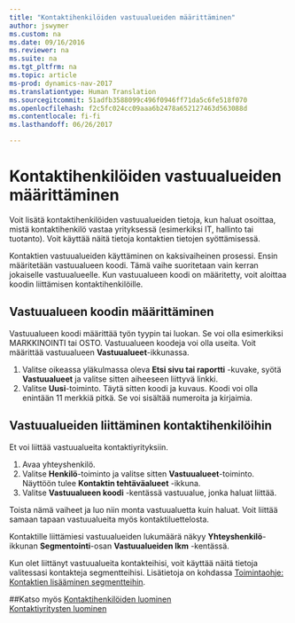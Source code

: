 ```yaml
---
title: "Kontaktihenkilöiden vastuualueiden määrittäminen"
author: jswymer
ms.custom: na
ms.date: 09/16/2016
ms.reviewer: na
ms.suite: na
ms.tgt_pltfrm: na
ms.topic: article
ms-prod: dynamics-nav-2017
ms.translationtype: Human Translation
ms.sourcegitcommit: 51adfb3588099c496f0946ff71da5c6fe518f070
ms.openlocfilehash: f2c5fc024cc09aaa6b2478a652127463d563088d
ms.contentlocale: fi-fi
ms.lasthandoff: 06/26/2017

---
```

# <a name="set-up-job-responsibilities-for-contact-persons"></a>Kontaktihenkilöiden vastuualueiden määrittäminen
Voit lisätä kontaktihenkilöiden vastuualueiden tietoja, kun haluat osoittaa, mistä kontaktihenkilö vastaa yrityksessä (esimerkiksi IT, hallinto tai tuotanto). Voit käyttää näitä tietoja kontaktien tietojen syöttämisessä.

Kontaktien vastuualueiden käyttäminen on kaksivaiheinen prosessi. Ensin määritetään vastuualueen koodi. Tämä vaihe suoritetaan vain kerran jokaiselle vastuualueelle. Kun vastuualueen koodi on määritetty, voit aloittaa koodin liittämisen kontaktihenkilöille.

## <a name="define-a-job-responsibility-code"></a>Vastuualueen koodin määrittäminen
Vastuualueen koodi määrittää työn tyypin tai luokan. Se voi olla esimerkiksi MARKKINOINTI tai OSTO. Vastuualueen koodeja voi olla useita. Voit määrittää vastuualueen **Vastuualueet**-ikkunassa.

1. Valitse oikeassa yläkulmassa oleva **Etsi sivu tai raportti** -kuvake, syötä **Vastuualueet** ja valitse sitten aiheeseen liittyvä linkki.
2. Valitse **Uusi**-toiminto. Täytä sitten koodi ja kuvaus. Koodi voi olla enintään 11 merkkiä pitkä. Se voi sisältää numeroita ja kirjaimia.

## <a name="assign-job-responsibilities-to-a-contact-person"></a>Vastuualueiden liittäminen kontaktihenkilöihin
Et voi liittää vastuualueita kontaktiyrityksiin.

1. Avaa yhteyshenkilö.
2. Valitse **Henkilö**-toiminto ja valitse sitten **Vastuualueet**-toiminto. Näyttöön tulee **Kontaktin tehtäväalueet** -ikkuna.
3. Valitse **Vastuualueen koodi** -kentässä vastuualue, jonka haluat liittää.

Toista nämä vaiheet ja luo niin monta vastuualuetta kuin haluat. Voit liittää samaan tapaan vastuualueita myös kontaktiluettelosta.

Kontaktille liittämiesi vastuualueiden lukumäärä näkyy **Yhteyshenkilö**-ikkunan **Segmentointi**-osan **Vastuualueiden lkm** -kentässä.

Kun olet liittänyt vastuualueita kontakteihisi, voit käyttää näitä tietoja valitessasi kontakteja segmentteihisi. Lisätietoja on kohdassa [Toimintaohje: Kontaktien lisääminen segmentteihin](marketing-add-contact-segment.md).

##<a name="see-also"></a>Katso myös
[Kontaktihenkilöiden luominen](marketing-create-contact-persons.md)  
[Kontaktiyritysten luominen](marketing-create-contact-companies.md)

